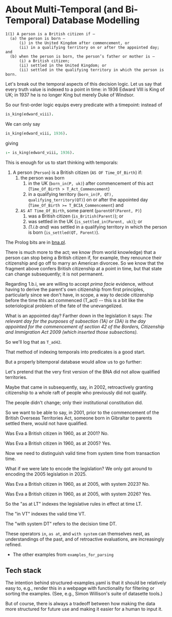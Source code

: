 # About Multi-Temporal (and Bi-Temporal) Database Modelling

```text
1(1) A person is a British citizen if –
  (a) the person is born –
      (i) in the United Kingdom after commencement, or
      (ii) in a qualifying territory on or after the appointed day; and
  (b) when the person is born, the person’s father or mother is –
      (i) a British citizen;
      (ii) settled in the United Kingdom; or
      (ii) settled in the qualifying territory in which the person is born.
```

Let's break out the temporal aspects of this decision logic. Let us say that every truth value is indexed to a point in time: in 1936 Edward VIII is King of UK; in 1937 he is no longer King but merely Duke of Windsor.

So our first-order logic equips every predicate with a timepoint: instead of

```prolog
is_king(edward_viii).
```

We can only say

```prolog
is_king(edward_viii, 1936).
```

giving

```prolog
:- is_king(edward_viii, 1936).
```

This is enough for us to start thinking with temporals:

1. A person (`Person`) is a British citizen (`AS OF Time_Of_Birth`) if:
   1. the person was born
      1. in the UK (`born_in(P, uk)`) after commencement of this act (`Time_Of_Birth > T_Act_Commencement`)
      2. in a qualifying territory (`born_in(P, QT), qualifying_territory(QT)`) on or after the appointed day (`Time_Of_Birth >= T_BCIA_Commencement`)
         and
   2. `AS AT Time_Of_Birth`, some parent (`parentOf(Parent, P)`)
      1. was a British citizen (`is_British(Parent)`); or
      2. was settled in the UK (`is_settled_in(Parent, uk)`); or
      3. _(1.i.b and)_ was settled in a qualifying territory in which the person is born (`is_settled(QT, Parent)`).

The Prolog bits are in [bna.pl](bna.pl).

There is much more to the act; we know (from world knowledge) that a person can stop being a British citizen if, for example, they renounce their citizenship and go off to marry an American divorcee. So we know that the fragment above confers British citizenship at a point in time, but that state can change subsequently; it is not permanent.

Regarding 1.b.i, we are willing to accept _prima facie_ evidence, without having to derive the parent's own citizenship from first principles, particularly since we don't have, in scope, a way to decide citizenship before the time this act commenced (T_act) -- this is a bit like the soteriological problem of the fate of the unevangelized.

What is an appointed day? Farther down in the legislation it says: _The relevant day for the purposes of subsection (1A) or (3A) is the day appointed for the commencement of section 42 of the Borders, Citizenship and Immigration Act 2009 (which inserted those subsections)._

So we'll log that as `T_ad42`.

That method of indexing temporals into predicates is a good start.

But a properly bitemporal database would allow us to go further:

Let's pretend that the very first version of the BNA did not allow qualified territories.

Maybe that came in subsequently, say, in 2002, retroactively granting citizenship to a whole raft of people who previously did not qualify.

The people didn't change; only their institutional constitution did.

So we want to be able to say, in 2001, prior to the commencement of the British Overseas Territories Act, someone born in Gibraltar to parents settled there, would not have qualified.

Was Eva a British citizen in 1960, as at 2001? No.

Was Eva a British citizen in 1960, as at 2005? Yes.

Now we need to distinguish valid time from system time from transaction time.

What if we were late to encode the legislation? We only got around to encoding the 2005 legislation in 2025.

Was Eva a British citizen in 1960, as at 2005, with system 2023? No.

Was Eva a British citizen in 1960, as at 2005, with system 2026? Yes.

So the "as at LT" indexes the legislative rules in effect at time LT.

The "in VT" indexes the valid time VT.

The "with system DT" refers to the decision time DT.

These operators `in`, `as at`, and `with system` can themselves nest, as understandings of the past, and of retroactive evaluations, are increasingly refined.

- The other examples from `examples_for_parsing`

## Tech stack

The intention behind structured-examples.yaml is that it should be relatively easy to, e.g., render this in a webpage with functionality for filtering or sorting the examples. (See, e.g., Simon Willison's suite of datasette tools.)

But of course, there is always a tradeoff between how making the data more structured for future use and making it easier for a human to input it.
